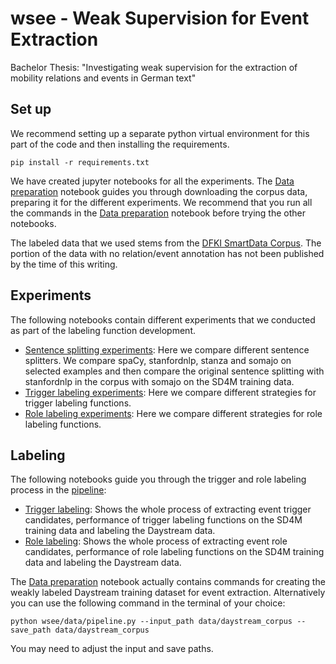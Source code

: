 # wsee - Weak Supervision for Event Extraction
Bachelor Thesis: "Investigating weak supervision for the extraction of mobility relations and events in German text"

## Set up
We recommend setting up a separate python virtual environment for this part of the code and then installing the requirements.
```shell script
pip install -r requirements.txt
```

We have created jupyter notebooks for all the experiments.
The [Data preparation](notebooks/data_preparation.ipynb) notebook guides you through downloading the corpus data, preparing it for the different experiments.
We recommend that you run all the commands in the [Data preparation](notebooks/data_preparation.ipynb) notebook before trying the other notebooks.

The labeled data that we used stems from the [DFKI SmartData Corpus](https://github.com/DFKI-NLP/smartdata-corpus). The portion of the data with no relation/event annotation has not been published by the time of this writing.

## Experiments
The following notebooks contain different experiments that we conducted as part of the labeling function development.
- [Sentence splitting experiments](notebooks/ssplit_experiments.ipynb): Here we compare different sentence splitters. We compare spaCy, stanfordnlp, stanza and somajo on selected examples and then compare the original sentence splitting with stanfordnlp in the corpus with somajo on the SD4M training data.
- [Trigger labeling experiments](notebooks/trigger_experiments.ipynb): Here we compare different strategies for trigger labeling functions.
- [Role labeling experiments](notebooks/role_experiments.ipynb): Here we compare different strategies for role labeling functions.

## Labeling
The following notebooks guide you through the trigger and role labeling process in the [pipeline](wsee/data/pipeline.py):
- [Trigger labeling](notebooks/event_type.ipynb): Shows the whole process of extracting event trigger candidates, performance of trigger labeling functions on the SD4M training data and labeling the Daystream data.
- [Role labeling](notebooks/event_arg_role.ipynb): Shows the whole process of extracting event role candidates, performance of role labeling functions on the SD4M training data and labeling the Daystream data.

The [Data preparation](notebooks/data_preparation.ipynb) notebook actually contains commands for creating the weakly labeled Daystream training dataset for event extraction.
Alternatively you can use the following command in the terminal of your choice:
```
python wsee/data/pipeline.py --input_path data/daystream_corpus --save_path data/daystream_corpus
```
You may need to adjust the input and save paths.
